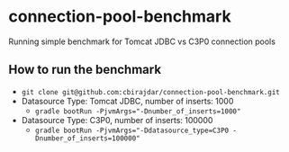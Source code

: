 # connection-pool-benchmark
Running simple benchmark for Tomcat JDBC vs C3P0 connection pools

## How to run the benchmark

- ```git clone git@github.com:cbirajdar/connection-pool-benchmark.git```
- Datasource Type: Tomcat JDBC, number of inserts: 1000
   -    ```gradle bootRun -PjvmArgs="-Dnumber_of_inserts=1000"```
-  Datasource Type: C3P0, number of inserts: 100000
   -    ```gradle bootRun -PjvmArgs="-Ddatasource_type=C3P0 -Dnumber_of_inserts=100000"```
